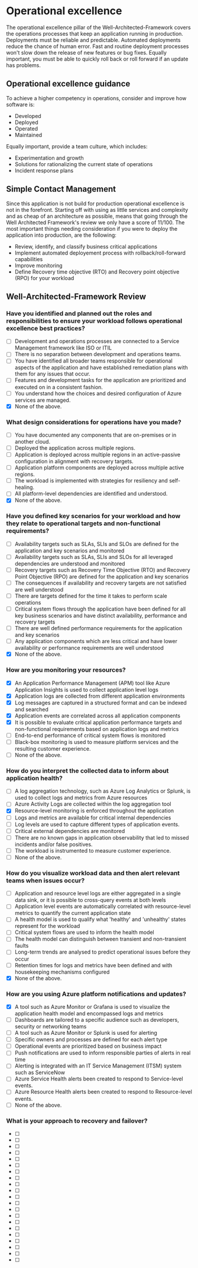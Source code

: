 # Operational excellence

The operational excellence pillar of the Well-Architected-Framework covers the operations processes that keep an application running in production. Deployments must be reliable and predictable. Automated deployments reduce the chance of human error. Fast and routine deployment processes won't slow down the release of new features or bug fixes. Equally important, you must be able to quickly roll back or roll forward if an update has problems.

## Operational excellence guidance

To achieve a higher competency in operations, consider and improve how software is:

- Developed
- Deployed
- Operated
- Maintained

Equally important, provide a team culture, which includes:

- Experimentation and growth
- Solutions for rationalizing the current state of operations
- Incident response plans

## Simple Contact Management

Since this application is not build for production operational excellence is not in the forefront. Starting off with using as little services and complexity and as cheap of an architecture as possible, means that going through the Well Architected Framework's review we only have a score of 11/100.
The most important things needing consideration if you were to deploy the application into production, are the following:

- Review, identify, and classify business critical applications
- Implement automated deployement process with rollback/roll-forward capabilities
- Improve monitoring
- Define Recovery time objective (RTO) and Recovery point objective (RPO) for your workload

## Well-Architected-Framework Review

### Have you identified and planned out the roles and responsibilities to ensure your workload follows operational excellence best practices?

- [ ] Development and operations processes are connected to a Service Management framework like ISO or ITIL
- [ ] There is no separation between development and operations teams.
- [ ] You have identified all broader teams responsible for operational aspects of the application and have established remediation plans with them for any issues that occur.
- [ ] Features and development tasks for the application are prioritized and executed on in a consistent fashion.
- [ ] You understand how the choices and desired configuration of Azure services are managed.
- [x] None of the above.

### What design considerations for operations have you made?

- [ ] You have documented any components that are on-premises or in another cloud.
- [ ] Deployed the application across multiple regions.
- [ ] Application is deployed across multiple regions in an active-passive configuration in alignment with recovery targets.
- [ ] Application platform components are deployed across multiple active regions.
- [ ] The workload is implemented with strategies for resiliency and self-healing.
- [ ] All platform-level dependencies are identified and understood.
- [x] None of the above.

### Have you defined key scenarios for your workload and how they relate to operational targets and non-functional requirements?

- [ ] Availability targets such as SLAs, SLIs and SLOs are defined for the application and key scenarios and monitored
- [ ] Availability targets such as SLAs, SLIs and SLOs for all leveraged dependencies are understood and monitored
- [ ] Recovery targets such as Recovery Time Objective (RTO) and Recovery Point Objective (RPO) are defined for the application and key scenarios
- [ ] The consequences if availability and recovery targets are not satisfied are well understood
- [ ] There are targets defined for the time it takes to perform scale operations
- [ ] Critical system flows through the application have been defined for all key business scenarios and have distinct availability, performance and recovery targets
- [ ] There are well defined performance requirements for the application and key scenarios
- [ ] Any application components which are less critical and have lower availability or performance requirements are well understood
- [x] None of the above.

### How are you monitoring your resources?

- [x] An Application Performance Management (APM) tool like Azure Application Insights is used to collect application level logs
- [x] Application logs are collected from different application environments
- [x] Log messages are captured in a structured format and can be indexed and searched
- [x] Application events are correlated across all application components
- [x] It is possible to evaluate critical application performance targets and non-functional requirements based on application logs and metrics
- [ ] End-to-end performance of critical system flows is monitored
- [ ] Black-box monitoring is used to measure platform services and the resulting customer experience.
- [ ] None of the above.

### How do you interpret the collected data to inform about application health?

- [ ] A log aggregation technology, such as Azure Log Analytics or Splunk, is used to collect logs and metrics from Azure resources
- [ ] Azure Activity Logs are collected within the log aggregation tool
- [x] Resource-level monitoring is enforced throughout the application
- [ ] Logs and metrics are available for critical internal dependencies
- [ ] Log levels are used to capture different types of application events.
- [ ] Critical external dependencies are monitored
- [ ] There are no known gaps in application observability that led to missed incidents and/or false positives.
- [ ] The workload is instrumented to measure customer experience.
- [ ] None of the above.

### How do you visualize workload data and then alert relevant teams when issues occur?

- [ ] Application and resource level logs are either aggregated in a single data sink, or it is possible to cross-query events at both levels
- [ ] Application level events are automatically correlated with resource-level metrics to quantify the current application state
- [ ] A health model is used to qualify what 'healthy' and 'unhealthy' states represent for the workload
- [ ] Critical system flows are used to inform the health model
- [ ] The health model can distinguish between transient and non-transient faults
- [ ] Long-term trends are analysed to predict operational issues before they occur
- [ ] Retention times for logs and metrics have been defined and with housekeeping mechanisms configured
- [x] None of the above.

### How are you using Azure platform notifications and updates?

- [x] A tool such as Azure Monitor or Grafana is used to visualize the application health model and encompassed logs and metrics
- [ ] Dashboards are tailored to a specific audience such as developers, security or networking teams
- [ ] A tool such as Azure Monitor or Splunk is used for alerting
- [ ] Specific owners and processes are defined for each alert type
- [ ] Operational events are prioritized based on business impact
- [ ] Push notifications are used to inform responsible parties of alerts in real time
- [ ] Alerting is integrated with an IT Service Management (ITSM) system such as ServiceNow
- [ ] Azure Service Health alerts been created to respond to Service-level events.
- [ ] Azure Resource Health alerts been created to respond to Resource-level events.
- [ ] None of the above.

### What is your approach to recovery and failover?

- [ ]
- [ ]
- [ ]
- [ ]
- [ ]
- [ ]
- [ ]
- [ ]
- [ ]
- [ ]
- [ ]
- [ ]
- [ ]
- [ ]
- [ ]
- [ ]
- [ ]
- [ ]
- [ ]
- [ ]
- [ ]
